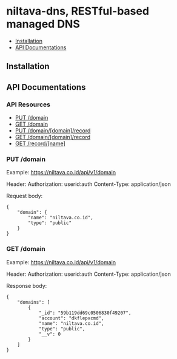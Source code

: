 # niltava-dns, RESTful-based managed DNS

* [Installation](#installation)
* [API Documentations](#api-documentations)

## Installation


## API Documentations

### API Resources

  - [PUT /domain](#put-domain)
  - [GET /domain](#get-domain)
  - [PUT /domain/[domain]/record](#put-domain-record)
  - [GET /domain/[domain]/record](#get-domain-record)
  - [GET /record/[name]](#get-record)

### PUT /domain

Example: https://niltava.co.id/api/v1/domain

Header:
	Authorization: userid:auth
	Content-Type: application/json

Request body:

    {
		"domain": {
			"name": "niltava.co.id",
			"type": "public"
		}
	}

### GET /domain

Example: https://niltava.co.id/api/v1/domain

Header:
	Authorization: userid:auth
	Content-Type: application/json

Response body:

	{
	    "domains": [
	        {
	            "_id": "59b119dd69c0506830f49207",
	            "account": "dkflepxcmd",
	            "name": "niltava.co.id",
	            "type": "public",
	            "__v": 0
	        }
	    ]
	}
